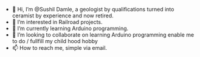 - 👋 Hi, I’m @Sushil Damle, a geologist by qualifications turned into ceramist by experience and now retired.
- 👀 I’m interested in Railroad projects.
- 🌱 I’m currently learning Arduino programming.
- 💞️ I’m looking to collaborate on learning Arduino programming enable me to do / fullfill my child hood hobby 
- 📫 How to reach me, simple via email.

<!---
SushilDamle/SushilDamle is a ✨ special ✨ repository because its `README.md` (this file) appears on your GitHub profile.
You can click the Preview link to take a look at your changes.
--->
